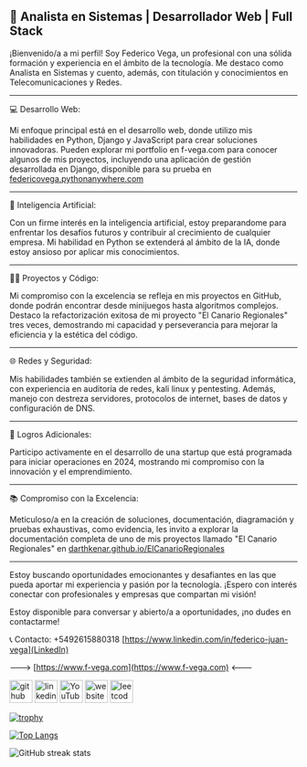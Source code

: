 ## 🚀 Analista en Sistemas | Desarrollador Web | Full Stack

¡Bienvenido/a a mi perfil! Soy Federico Vega, un profesional con una sólida formación y experiencia en el ámbito de la tecnología. Me destaco como Analista en Sistemas y cuento, además, con titulación y conocimientos en Telecomunicaciones y Redes.

 ---
 
💻 Desarrollo Web:

Mi enfoque principal está en el desarrollo web, donde utilizo mis habilidades en Python, Django y JavaScript para crear soluciones innovadoras. Pueden explorar mi portfolio en f-vega.com para conocer algunos de mis proyectos, incluyendo una aplicación de gestión desarrollada en Django, disponible para su prueba en [federicovega.pythonanywhere.com](https://federicovega.pythonanywhere.com)

 ---
 
🧠 Inteligencia Artificial:

Con un firme interés en la inteligencia artificial, estoy preparandome para enfrentar los desafíos futuros y contribuir al crecimiento de cualquier empresa. Mi habilidad en Python se extenderá al ámbito de la IA, donde estoy ansioso por aplicar mis conocimientos.

 ---
 
👨‍💻 Proyectos y Código:

Mi compromiso con la excelencia se refleja en mis proyectos en GitHub, donde podrán encontrar desde minijuegos hasta algoritmos complejos. Destaco la refactorización exitosa de mi proyecto "El Canario Regionales" tres veces, demostrando mi capacidad y perseverancia para mejorar la eficiencia y la estética del código.

 ---

🌐 Redes y Seguridad:

Mis habilidades también se extienden al ámbito de la seguridad informática, con experiencia en auditoría de redes, kali linux y pentesting. Además, manejo con destreza servidores, protocolos de internet, bases de datos y configuración de DNS.
 
---

🔗 Logros Adicionales:

Participo activamente en el desarrollo de una startup que está programada para iniciar operaciones en 2024, mostrando mi compromiso con la innovación y el emprendimiento.
 
---

📚 Compromiso con la Excelencia:

Meticuloso/a en la creación de soluciones, documentación, diagramación y pruebas exhaustivas, como evidencia, les invito a explorar la documentación completa de uno de mis proyectos llamado "El Canario Regionales" en [darthkenar.github.io/ElCanarioRegionales](darthkenar.github.io/ElCanarioRegionales)

---

Estoy buscando oportunidades emocionantes y desafiantes en las que pueda aportar mi experiencia y pasión por la tecnología. ¡Espero con interés conectar con profesionales y empresas que compartan mi visión!

Estoy disponible para conversar y abierto/a a oportunidades, ¡no dudes en contactarme!


📞 Contacto:
+5492615880318
[https://www.linkedin.com/in/federico-juan-vega](LinkedIn)

---> [https://www.f-vega.com](https://www.f-vega.com) <---


[<img src='https://cdn.jsdelivr.net/npm/simple-icons@3.0.1/icons/github.svg' alt='github' height='40'>](https://github.com/DarthKenar)  [<img src='https://cdn.jsdelivr.net/npm/simple-icons@3.0.1/icons/linkedin.svg' alt='linkedin' height='40'>](https://www.linkedin.com/in/federico-juan-vega-b19775215//)  [<img src='https://cdn.jsdelivr.net/npm/simple-icons@3.0.1/icons/youtube.svg' alt='YouTube' height='40'>](https://www.youtube.com/channel/UCyXCCAQP_La8I2JtMVica9w)  [<img src='https://cdn.jsdelivr.net/npm/simple-icons@3.0.1/icons/icloud.svg' alt='website' height='40'>](http://f-vega.com/)  [<img src='https://cdn.jsdelivr.net/npm/simple-icons@3.0.1/icons/leetcode.svg' alt='leetcode' height='40'>](https://leetcode.com/DarthKenar/)  

[![trophy](https://github-profile-trophy.vercel.app/?username=DarthKenar)](https://github.com/ryo-ma/github-profile-trophy)

[![Top Langs](https://github-readme-stats.vercel.app/api/top-langs/?username=DarthKenar)](https://github.com/anuraghazra/github-readme-stats)

![GitHub streak stats](https://github-readme-streak-stats.herokuapp.com/?user=DarthKenar)  

